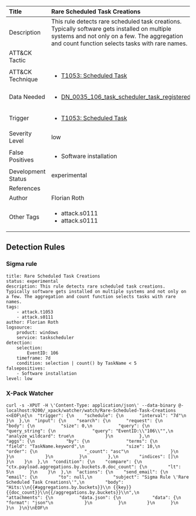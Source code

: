 | Title                | Rare Scheduled Task Creations                                                                                                                                                 |
|:---------------------|:------------------------------------------------------------------------------------------------------------------------------------------------------------|
| Description          | This rule detects rare scheduled task creations. Typically software gets installed on multiple systems and not only on a few. The aggregation and count function selects tasks with rare names.                                                                                                                                           |
| ATT&amp;CK Tactic    | <ul></ul>  |
| ATT&amp;CK Technique | <ul><li>[T1053: Scheduled Task](https://attack.mitre.org/techniques/T1053)</li></ul>                             |
| Data Needed          | <ul><li>[DN_0035_106_task_scheduler_task_registered](../Data_Needed/DN_0035_106_task_scheduler_task_registered.md)</li></ul>                                                         |
| Trigger              | <ul><li>[T1053: Scheduled Task](../Triggers/T1053.md)</li></ul>  |
| Severity Level       | low                                                                                                                                                 |
| False Positives      | <ul><li>Software installation</li></ul>                                                                  |
| Development Status   | experimental                                                                                                                                                |
| References           | <ul></ul>                                                          |
| Author               | Florian Roth                                                                                                                                                |
| Other Tags           | <ul><li>attack.s0111</li><li>attack.s0111</li></ul> | 

## Detection Rules

### Sigma rule

```
title: Rare Scheduled Task Creations
status: experimental
description: This rule detects rare scheduled task creations. Typically software gets installed on multiple systems and not only on a few. The aggregation and count function selects tasks with rare names. 
tags:
    - attack.t1053
    - attack.s0111
author: Florian Roth
logsource:
    product: windows
    service: taskscheduler
detection:
    selection:
        EventID: 106
    timeframe: 7d
    condition: selection | count() by TaskName < 5 
falsepositives:
    - Software installation
level: low

```








### X-Pack Watcher

```
curl -s -XPUT -H \'Content-Type: application/json\' --data-binary @- localhost:9200/_xpack/watcher/watch/Rare-Scheduled-Task-Creations <<EOF\n{\n  "trigger": {\n    "schedule": {\n      "interval": "7d"\n    }\n  },\n  "input": {\n    "search": {\n      "request": {\n        "body": {\n          "size": 0,\n          "query": {\n            "query_string": {\n              "query": "EventID:\\"106\\"",\n              "analyze_wildcard": true\n            }\n          },\n          "aggs": {\n            "by": {\n              "terms": {\n                "field": "TaskName.keyword",\n                "size": 10,\n                "order": {\n                  "_count": "asc"\n                }\n              }\n            }\n          }\n        },\n        "indices": []\n      }\n    }\n  },\n  "condition": {\n    "compare": {\n      "ctx.payload.aggregations.by.buckets.0.doc_count": {\n        "lt": 5\n      }\n    }\n  },\n  "actions": {\n    "send_email": {\n      "email": {\n        "to": null,\n        "subject": "Sigma Rule \'Rare Scheduled Task Creations\'",\n        "body": "Hits:\\n{{#aggregations.by.buckets}}\\n {{key}} {{doc_count}}\\n{{/aggregations.by.buckets}}\\n",\n        "attachments": {\n          "data.json": {\n            "data": {\n              "format": "json"\n            }\n          }\n        }\n      }\n    }\n  }\n}\nEOF\n
```





